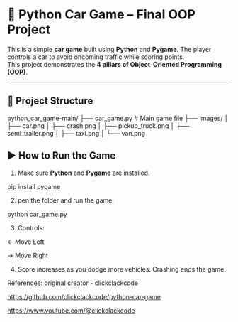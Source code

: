 # 🚗 Python Car Game – Final OOP Project

This is a simple **car game** built using **Python** and **Pygame**. The player controls a car to avoid oncoming traffic while scoring points.  
This project demonstrates the **4 pillars of Object-Oriented Programming (OOP)**.

---

## 📁 Project Structure

python_car_game-main/
├── car_game.py            # Main game file
├── images/
│   ├── car.png
│   ├── crash.png
│   ├── pickup_truck.png
│   ├── semi_trailer.png
│   ├── taxi.png
│   └── van.png

## ▶️ How to Run the Game

1. Make sure **Python** and **Pygame** are installed.

pip install pygame

2. pen the folder and run the game:

python car_game.py

3. Controls:

← Move Left

→ Move Right

4. Score increases as you dodge more vehicles. Crashing ends the game.

References:
original creator - clickclackcode

https://github.com/clickclackcode/python-car-game

https://www.youtube.com/@clickclackcode